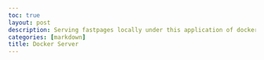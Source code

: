 ```yaml
---
toc: true
layout: post
description: Serving fastpages locally under this application of docker
categories: [markdown]
title: Docker Server
---
```


